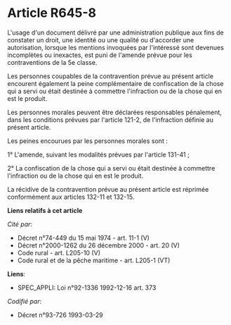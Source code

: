 # Article R645-8

L'usage d'un document délivré par une administration publique aux fins de constater un droit, une identité ou une qualité ou
d'accorder une autorisation, lorsque les mentions invoquées par l'intéressé sont devenues incomplètes ou inexactes, est puni
de l'amende prévue pour les contraventions de la 5e classe.

Les personnes coupables de la contravention prévue au présent article encourent également la peine complémentaire de
confiscation de la chose qui a servi ou était destinée à commettre l'infraction ou de la chose qui en est le produit.

Les personnes morales peuvent être déclarées responsables pénalement, dans les conditions prévues par l'article 121-2, de
l'infraction définie au présent article.

Les peines encourues par les personnes morales sont :

1° L'amende, suivant les modalités prévues par l'article 131-41 ;

2° La confiscation de la chose qui a servi ou était destinée à commettre l'infraction ou de la chose qui en est le produit.

La récidive de la contravention prévue au présent article est réprimée conformément aux articles 132-11 et 132-15.

**Liens relatifs à cet article**

_Cité par_:

  - Décret n°74-449 du 15 mai 1974 - art. 11-1 (V)
  - Décret n°2000-1262 du 26 décembre 2000 - art. 20 (V)
  - Code rural - art. L205-10 (V)
  - Code rural et de la pêche maritime - art. L205-1 (VT)

**Liens**:

  - SPEC_APPLI: Loi n°92-1336 1992-12-16 art. 373

_Codifié par_:

  - Décret n°93-726 1993-03-29
